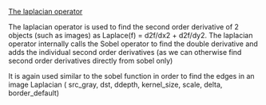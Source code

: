 [The laplacian operator](https://docs.opencv.org/master/d5/db5/tutorial_laplace_operator.html)

The laplacian operator is used to find the second order derivative of 2 objects (such as images) as Laplace(f) = d2f/dx2 + d2f/dy2.
The laplacian operator internally calls the Sobel operator to find the double derivative and adds the individual second order derivatives (as we can otherwise find second order derivatives directly from sobel only)

It is again used similar to the sobel function in order to find the edges in an image
Laplacian ( src_gray, dst, ddepth, kernel_size, scale, delta, border_default)
